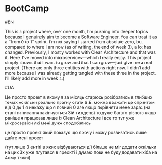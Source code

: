 # BootCamp

#EN

This is a project where, over one month, I’m pushing into deeper topics because I genuinely aim to become a Software Engineer. You can treat it as a “from 0 to 1” sprint. I’m not saying I started from absolute zero, but compared to where I am now (as of writing, the end of week 3), a lot has changed.
Previously, I mostly worked with Clean Architecture and that was it. Here, I’ve moved into microservices—which I really enjoy.
This project simply shows that I want to grow and that I can grow—just give me a real project.
(There are only three entities with actions right now. I didn’t add more because I was already getting tangled with these three in the project. I’ll likely add more in week 4.)


#UA

Це просто проект в якому я за місяць старюсь розібратись в глибших темах оскільки реально прагну стати S.E. 
можна вважати це спринтом від 0 до 1 
я некажу що я повний 0 але якщо порівняти мене зараз (на етапі написання закінчується 3ій тиждень) то дуже багато різного 
якщо раніше я працював лише із Clean Architecture і все то тут уже мікросервіси які мені дуже сподобались 

це просто проект який показує що я хочу і можу розвиватись лише дайте мені проект 

(тут лише 3 ентіті в яких відбуваються дії більше не міг додати оскільки на цих 3х уже плутався в преокті і думаю поки не буду додавати хіба на 4ому тижні)
